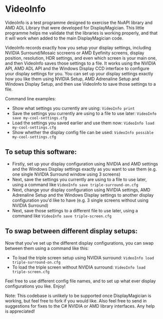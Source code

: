 # VideoInfo

VideoInfo is a test programme designed to exercise the NvAPI library and AMD ADL Library that were developed for DisplayMagician. This little programme helps me validate that the libraries is working properly, and that it will work when added to the main DisplayMagician code.

VideoInfo records exactly how you setup your display settings, including NVIDIA Surround/Mosaic sccreens or AMD Eyefinity screens, display position, resolution, HDR settings, and even which screen is your main one, and then VideoInfo saves those settings to a file. It works using the NVIDIA API, AMD ADL API and the Windows Display CCD interface to configure your display settings for you. You can set up your display settings exactly how you like them using NVIDIA Setup, AMD Adrenaline Setup and Windows Display Setup, and then use VideoInfo to save those settings to a file.

Command line examples:

- Show what settings you currently are using: `VideoInfo print`
- Save the settings you currently are using to a file to use later: `VideoInfo save my-cool-settings.cfg`
- Load the settings you saved earlier and use them now: `VideoInfo load my-cool-settings.cfg`
- Show whether the display config file can be used: `VideoInfo possible my-cool-settings.cfg`


## To setup this software:

- Firstly, set up your display configuration using NVIDIA and AMD settings and the Windows Display settings exactly as you want to use them (e.g. one single NVIDIA Surround window using 3 screens)
- Next, save the settings you currently are using to a file to use later, using a command like `VideoInfo save triple-surround-on.cfg`
- Next, change your display configuration using NVIDIA settings, AMD Adrenaline Setup and the Windows Display settings to another display configuration you'd like to have (e.g. 3 single screens without using NVIDIA Surround)
- Next, save those settings to a different file to use later, using a command like `VideoInfo save triple-screen.cfg`

## To swap between different display setups:

Now that you've set up the different display configurations, you can swap between them using a command like this:

- To load the triple screen setup using NVIDIA surround: `VideoInfo load triple-surround-on.cfg`
- To load the triple screen without NVIDIA surround: `VideoInfo load triple-screen.cfg`

Feel free to use different config file names, and to set up what ever display configurations you like. Enjoy!

Note: This codebase is unlikely to be supported once DisplayMagician is working, but feel free to fork if you would like. Also feel free to send in suggestions for fixes to the C# NVIDIA or AMD library interfaces. Any help is appreciated!